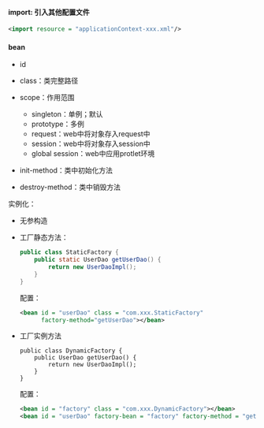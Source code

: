 #### import: 引入其他配置文件

```xml
<import resource = "applicationContext-xxx.xml"/>
```



#### bean

- id
- class：类完整路径

- scope：作用范围
    - singleton：单例；默认
    - prototype：多例
    - request：web中将对象存入request中
    - session：web中将对象存入session中
    - global session：web中应用protlet环境
- init-method：类中初始化方法
- destroy-method：类中销毁方法

实例化：

- 无参构造

- 工厂静态方法：

    ```java
    public class StaticFactory {
        public static UserDao getUserDao() {
            return new UserDaoImpl();
        }
    }
    ```

    配置：

    ```xml
    <bean id = "userDao" class = "com.xxx.StaticFactory" 
          factory-method="getUserDao"></bean>
    ```

    

- 工厂实例方法

    ```
    public class DynamicFactory {
        public UserDao getUserDao() {
            return new UserDaoImpl();
        }
    }
    ```

    配置：

    ```xml
    <bean id = "factory" class = "com.xxx.DynamicFactory"></bean>
    <bean id = "userDao" factory-bean = "factory" factory-method = "getUserDao"></bean>
    ```

    